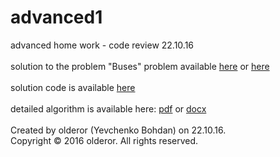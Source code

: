# advanced1
advanced home work - code review 22.10.16<br /><br />
solution to the problem "Buses" problem available [here](https://contest.yandex.ru/contest/2923/problems/C/ "Yandex Contest 2923") or [here](https://contest.yandex.ru/contest/3157/problems/C/ "Yandex Contest 3157")<br /><br />
solution code is available [here](../master/nsuts%2B%2B/main.cpp)<br /><br />
detailed algorithm is available here: [pdf](../blob/master/review.pdf) or [docx](../blob/master/review.docx)<br /><br />
Created by olderor (Yevchenko Bohdan) on 22.10.16.<br />
Copyright © 2016 olderor. All rights reserved.
